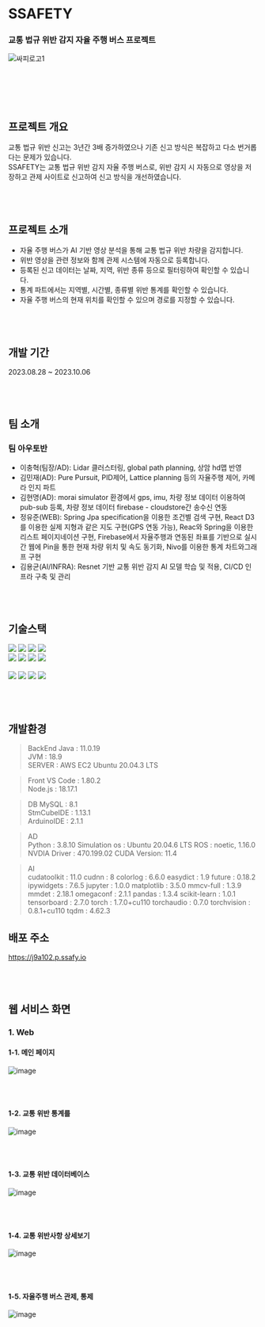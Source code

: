 # SSAFETY
### 교통 법규 위반 감지 자율 주행 버스 프로젝트

![싸피로고1](/uploads/93d86f044df33b845f2ccfb888b4ec07/싸피로고1.png)       

<br><br><br><br>

## 프로젝트 개요
교통 법규 위반 신고는 3년간 3배 증가하였으나 기존 신고 방식은 복잡하고 다소 번거롭다는 문제가 있습니다.
<br>
SSAFETY는 교통 법규 위반 감지 자율 주행 버스로, 위반 감지 시 자동으로 영상을 저장하고 관제 사이트로 신고하여 신고 방식을 개선하였습니다.
<br><br><br><br>

## 프로젝트 소개
- 자율 주행 버스가 AI 기반 영상 분석을 통해 교통 법규 위반 차량을 감지합니다.
- 위반 영상을 관련 정보와 함께 관제 시스템에 자동으로 등록합니다.
- 등록된 신고 데이터는 날짜, 지역, 위반 종류 등으로 필터링하여 확인할 수 있습니다.
- 통계 파트에서는 지역별, 시간별, 종류별 위반 통계를 확인할 수 있습니다.
- 자율 주행 버스의 현재 위치를 확인할 수 있으며 경로를 지정할 수 있습니다.
<br><br><br><br>

## 개발 기간
2023.08.28 ~ 2023.10.06
<br><br><br><br>

## 팀 소개

### 팀 아우토반
- 이충혁(팀장/AD): Lidar 클러스터링, global path planning, 상암 hd맵 반영
- 김민재(AD): Pure Pursuit, PID제어, Lattice planning 등의 자율주행 제어, 카메라 인지 파트
- 김현명(AD): morai simulator 환경에서 gps, imu, 차량 정보 데이터 이용하여 pub-sub 등록, 차량 정보 데이터 firebase - cloudstore간 송수신 연동
- 정유준(WEB): Spring Jpa specification을 이용한 조건별 검색 구현, React D3를 이용한 실제 지형과 같은 지도 구현(GPS 연동 가능), Reac와 Spring을 이용한 리스트 페이지네이션 구현, Firebase에서 자율주행과 연동된 좌표를 기반으로 실시간 웹에 Pin을 통한 현재 차량 위치 및 속도 동기화, Nivo를 이용한 통계 차트와그래프 구현
- 김용균(AI/INFRA): Resnet 기반 교통 위반 감지 AI 모델 학습 및 적용, CI/CD 인프라 구축 및 관리
<br><br><br><br>

## 기술스택
<img src="https://img.shields.io/badge/java-007396?style=for-the-badge&logo=java&logoColor=white">
<img src="https://img.shields.io/badge/springboot-6DB33F?style=for-the-badge&logo=springboot&logoColor=white">
<img src="https://img.shields.io/badge/springdatajpa-6DB33F?style=for-the-badge&logo=springboot&logoColor=white">
<img src="https://img.shields.io/badge/mysql-4479A1?style=for-the-badge&logo=mysql&logoColor=white">

<br>
<img src="https://img.shields.io/badge/javascript-F7DF1E?style=for-the-badge&logo=javascript&logoColor=black">
<img src="https://img.shields.io/badge/react-61DAFB?style=for-the-badge&logo=react&logoColor=black">
<img src="https://img.shields.io/badge/html-E34F26?style=for-the-badge&logo=html5&logoColor=white">
<img src="https://img.shields.io/badge/css-1572B6?style=for-the-badge&logo=css3&logoColor=white">
<br>
<br>
<img src="https://img.shields.io/badge/docker-2496ED?style=for-the-badge&logo=docker&logoColor=white">
<img src="https://img.shields.io/badge/jenkins-D24939?style=for-the-badge&logo=jenkins&logoColor=white">
<img src="https://img.shields.io/badge/nginx-009639?style=for-the-badge&logo=nginx&logoColor=white">
<img src="https://img.shields.io/badge/gitlab-FC6D26?style=for-the-badge&logo=gitlab&logoColor=white">
<br><br><br><br>

## 개발환경

> BackEnd
Java : 11.0.19 <br>
JVM : 18.9 <br>
SERVER : AWS EC2 Ubuntu 20.04.3 LTS <br>

> Front
VS Code : 1.80.2 <br>
Node.js : 18.17.1 <br>

> DB
MySQL : 8.1 <br>
StmCubeIDE : 1.13.1 <br>
ArduinoIDE : 2.1.1 <br>

> AD        
Python : 3.8.10
Simulation os : Ubuntu 20.04.6 LTS
ROS : noetic, 1.16.0
NVDIA Driver : 470.199.02
CUDA Version: 11.4 

> AI        
cudatoolkit : 11.0
cudnn : 8
colorlog : 6.6.0
easydict : 1.9
future : 0.18.2
ipywidgets : 7.6.5
jupyter : 1.0.0
matplotlib : 3.5.0
mmcv-full : 1.3.9
mmdet : 2.18.1
omegaconf : 2.1.1
pandas : 1.3.4
scikit-learn : 1.0.1
tensorboard : 2.7.0
torch : 1.7.0+cu110
torchaudio : 0.7.0
torchvision : 0.8.1+cu110
tqdm : 4.62.3

## 배포 주소
https://j9a102.p.ssafy.io
<br><br><br><br>

## 웹 서비스 화면

### 1. Web

#### 1-1. 메인 페이지
![image](/uploads/b78665e83cfe618f823d201b88166692/image.png)

<br><br>

#### 1-2. 교통 위반 통계를
![image](/uploads/bbf32fe2d3778f89d9050dc214d055d9/image.png)

<br><br>

#### 1-3. 교통 위반 데이터베이스

![image](/uploads/e7460eee25cf57701b9291ffc8b8fa67/image.png)

<br><br>

#### 1-4. 교통 위반사항 상세보기
![image](/uploads/5f6df9d5eb270a5ced00198aed93d605/image.png)

<br><br>

#### 1-5. 자율주행 버스 관제, 통제

![image](/uploads/b78665e83cfe618f823d201b88166692/image.png)

<br><br>

